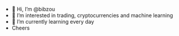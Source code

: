 - 👋 Hi, I’m @bibzou
- 👀 I’m interested in trading, cryptocurrencies and machine learning
- 🌱 I’m currently learning every day
- Cheers
